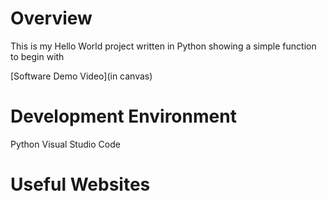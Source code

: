 # Overview

This is my Hello World project written in Python showing a simple function to begin with

[Software Demo Video](in canvas)

# Development Environment

Python
Visual Studio Code

# Useful Websites

